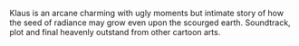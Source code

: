 Klaus is an arcane charming with ugly moments but intimate story of how the seed of radiance may grow even upon the scourged earth. Soundtrack, plot and final heavenly outstand from other cartoon arts.